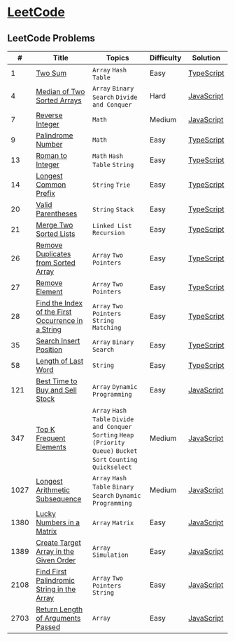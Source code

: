 # [LeetCode](https://leetcode.com/problemset/all/)

## LeetCode Problems

| #    | Title                                                                                                                                   | Topics                                                                                                             | Difficulty | Solution                                                                                   |
| ---- | --------------------------------------------------------------------------------------------------------------------------------------- | ------------------------------------------------------------------------------------------------------------------ | ---------- | ------------------------------------------------------------------------------------------ |
| 1    | [Two Sum](https://leetcode.com/problems/two-sum/)                                                                                       | `Array` `Hash Table`                                                                                               | Easy       | [TypeScript](https://github.com/cundodev/leetcode-solutions/blob/master/Solutions/1.ts)    |
| 4    | [Median of Two Sorted Arrays](https://leetcode.com/problems/median-of-two-sorted-arrays/)                                               | `Array` `Binary Search` `Divide and Conquer`                                                                       | Hard       | [JavaScript](https://github.com/cundodev/leetcode-solutions/blob/master/Solutions/4.js)    |
| 7    | [Reverse Integer](https://leetcode.com/problems/reverse-integer/)                                                                       | `Math`                                                                                                             | Medium     | [JavaScript](https://github.com/cundodev/leetcode-solutions/blob/master/Solutions/7.js)    |
| 9    | [Palindrome Number](https://leetcode.com/problems/palindrome-number/)                                                                   | `Math`                                                                                                             | Easy       | [TypeScript](https://github.com/cundodev/leetcode-solutions/blob/master/Solutions/9.ts)    |
| 13   | [Roman to Integer](https://leetcode.com/problems/roman-to-integer/)                                                                     | `Math` `Hash Table` `String`                                                                                       | Easy       | [TypeScript](https://github.com/cundodev/leetcode-solutions/blob/master/Solutions/13.ts)   |
| 14   | [Longest Common Prefix](https://leetcode.com/problems/longest-common-prefix/)                                                           | `String` `Trie`                                                                                                    | Easy       | [TypeScript](https://github.com/cundodev/leetcode-solutions/blob/master/Solutions/14.ts)   |
| 20   | [Valid Parentheses](https://leetcode.com/problems/valid-parentheses/)                                                                   | `String` `Stack`                                                                                                   | Easy       | [TypeScript](https://github.com/cundodev/leetcode-solutions/blob/master/Solutions/20.ts)   |
| 21   | [Merge Two Sorted Lists](https://leetcode.com/problems/merge-two-sorted-lists/)                                                         | `Linked List` `Recursion`                                                                                          | Easy       | [TypeScript](https://github.com/cundodev/leetcode-solutions/blob/master/Solutions/21.ts)   |
| 26   | [Remove Duplicates from Sorted Array](https://leetcode.com/problems/remove-duplicates-from-sorted-array/)                               | `Array` `Two Pointers`                                                                                             | Easy       | [TypeScript](https://github.com/cundodev/leetcode-solutions/blob/master/Solutions/26.ts)   |
| 27   | [Remove Element](https://leetcode.com/problems/remove-element/)                                                                         | `Array` `Two Pointers`                                                                                             | Easy       | [TypeScript](https://github.com/cundodev/leetcode-solutions/blob/master/Solutions/27.ts)   |
| 28   | [Find the Index of the First Occurrence in a String](https://leetcode.com/problems/find-the-index-of-the-first-occurrence-in-a-string/) | `Array` `Two Pointers` `String Matching`                                                                           | Easy       | [TypeScript](https://github.com/cundodev/leetcode-solutions/blob/master/Solutions/28.ts)   |
| 35   | [Search Insert Position](https://leetcode.com/problems/search-insert-position/)                                                         | `Array` `Binary Search`                                                                                            | Easy       | [TypeScript](https://github.com/cundodev/leetcode-solutions/blob/master/Solutions/35.ts)   |
| 58   | [Length of Last Word](https://leetcode.com/problems/length-of-last-word/)                                                               | `String`                                                                                                           | Easy       | [TypeScript](https://github.com/cundodev/leetcode-solutions/blob/master/Solutions/58.ts)   |
| 121  | [Best Time to Buy and Sell Stock](https://leetcode.com/problems/best-time-to-buy-and-sell-stock/)                                       | `Array` `Dynamic Programming`                                                                                      | Easy       | [JavaScript](https://github.com/cundodev/leetcode-solutions/blob/master/Solutions/121.js)  |
| 347  | [Top K Frequent Elements](https://leetcode.com/problems/top-k-frequent-elements/description/)                                           | `Array` `Hash Table` `Divide and Conquer` `Sorting` `Heap (Priority Queue)` `Bucket Sort` `Counting` `Quickselect` | Medium     | [JavaScript](https://github.com/cundodev/leetcode-solutions/blob/master/Solutions/347.js)  |
| 1027 | [Longest Arithmetic Subsequence](https://leetcode.com/problems/longest-arithmetic-subsequence/)                                         | `Array` `Hash Table` `Binary Search` `Dynamic Programming`                                                         | Medium     | [JavaScript](https://github.com/cundodev/leetcode-solutions/blob/master/Solutions/1027.js) |
| 1380 | [Lucky Numbers in a Matrix](https://leetcode.com/problems/lucky-numbers-in-a-matrix/)                                                   | `Array` `Matrix`                                                                                                   | Easy       | [JavaScript](https://github.com/cundodev/leetcode-solutions/blob/master/Solutions/1380.js) |
| 1389 | [Create Target Array in the Given Order](https://leetcode.com/problems/create-target-array-in-the-given-order/)                         | `Array` `Simulation`                                                                                               | Easy       | [JavaScript](https://github.com/cundodev/leetcode-solutions/blob/master/Solutions/1389.js) |
| 2108 | [Find First Palindromic String in the Array](https://leetcode.com/problems/find-first-palindromic-string-in-the-array/)                 | `Array` `Two Pointers` `String`                                                                                    | Easy       | [JavaScript](https://github.com/cundodev/leetcode-solutions/blob/master/Solutions/2108.js) |
| 2703 | [Return Length of Arguments Passed](https://leetcode.com/problems/return-length-of-arguments-passed/description/)                       | `Array`                                                                                                            | Easy       | [JavaScript](https://github.com/cundodev/leetcode-solutions/blob/master/Solutions/2703.js) |
